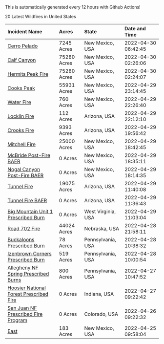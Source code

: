 This is automatically generated every 12 hours with Github Actions!

20 Latest Wildfires in United States

 | Incident Name | Acres | State | Date and Time |
|:---|:---|:---|:---|
| [Cerro Pelado](https://inciweb.nwcg.gov/incident/8075/) | 7245 Acres | New Mexico, USA | 2022-04-30 06:42:45 |
| [Calf Canyon](https://inciweb.nwcg.gov/incident/8069/) | 75280 Acres | New Mexico, USA | 2022-04-30 02:26:06 |
| [Hermits Peak Fire](https://inciweb.nwcg.gov/incident/8049/) | 75280 Acres | New Mexico, USA | 2022-04-30 02:24:07 |
| [Cooks Peak](https://inciweb.nwcg.gov/incident/8066/) | 55931 Acres | New Mexico, USA | 2022-04-29 23:14:45 |
| [Water Fire](https://inciweb.nwcg.gov/incident/8089/) | 760 Acres | New Mexico, USA | 2022-04-29 22:26:40 |
| [Locklin Fire](https://inciweb.nwcg.gov/incident/8083/) | 112 Acres | Arizona, USA | 2022-04-29 22:12:10 |
| [Crooks Fire](https://inciweb.nwcg.gov/incident/8067/) | 9393 Acres | Arizona, USA | 2022-04-29 19:56:42 |
| [Mitchell Fire](https://inciweb.nwcg.gov/incident/8077/) | 25000 Acres | New Mexico, USA | 2022-04-29 18:42:45 |
| [McBride Post-Fire BAER](https://inciweb.nwcg.gov/incident/8080/) | 0 Acres | New Mexico, USA | 2022-04-29 18:35:11 |
| [Nogal Canyon Post-Fire BAER](https://inciweb.nwcg.gov/incident/8072/) | 0 Acres | New Mexico, USA | 2022-04-29 18:14:35 |
| [Tunnel Fire](https://inciweb.nwcg.gov/incident/8068/) | 19075 Acres | Arizona, USA | 2022-04-29 11:40:08 |
| [Tunnel Fire BAER](https://inciweb.nwcg.gov/incident/8088/) | 0 Acres | Arizona, USA | 2022-04-29 11:36:43 |
| [Big Mountain Unit 1 Prescribed Burn](https://inciweb.nwcg.gov/incident/8082/) | 0 Acres | West Virginia, USA | 2022-04-29 11:03:04 |
| [Road 702 Fire](https://inciweb.nwcg.gov/incident/8081/) | 44024 Acres | Nebraska, USA | 2022-04-28 21:58:11 |
| [Buckaloons Prescribed Burn](https://inciweb.nwcg.gov/incident/8085/) | 78 Acres | Pennsylvania, USA | 2022-04-28 10:38:32 |
| [Izenbrown Corners Prescribed Burn](https://inciweb.nwcg.gov/incident/8087/) | 519 Acres | Pennsylvania, USA | 2022-04-28 10:00:54 |
| [Allegheny NF Spring Prescribed Burns](https://inciweb.nwcg.gov/incident/8084/) | 800 Acres | Pennsylvania, USA | 2022-04-27 10:47:52 |
| [Hoosier National Forest Prescribed Fire ](https://inciweb.nwcg.gov/incident/7887/) | 0 Acres | Indiana, USA | 2022-04-27 09:22:42 |
| [San Juan NF Prescribed Fire Program](https://inciweb.nwcg.gov/incident/6288/) | 0 Acres | Colorado, USA | 2022-04-26 09:22:32 |
| [East](https://inciweb.nwcg.gov/incident/8074/) | 183 Acres | New Mexico, USA | 2022-04-25 09:58:04 |
